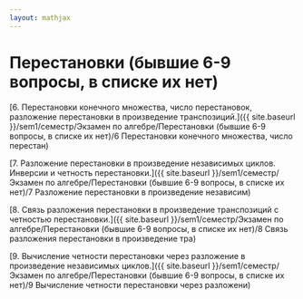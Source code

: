 ```yaml
---  
layout: mathjax  
---  
```

  
# Перестановки (бывшие 6-9 вопросы, в списке их нет)  
  
[6. Перестановки конечного множества, число перестановок, разложение перестановки в произведение транспозиций.]({{ site.baseurl }}/sem1/семестр/Экзамен по алгебре/Перестановки (бывшие 6-9 вопросы, в списке их нет)/6 Перестановки конечного множества, число перестан)  
  
[7. Разложение перестановки в произведение независимых циклов. Инверсии и четность перестановки.]({{ site.baseurl }}/sem1/семестр/Экзамен по алгебре/Перестановки (бывшие 6-9 вопросы, в списке их нет)/7 Разложение перестановки в произведение независим)  
  
[8. Связь разложения перестановки в произведение транспозиций с четностью перестановки.]({{ site.baseurl }}/sem1/семестр/Экзамен по алгебре/Перестановки (бывшие 6-9 вопросы, в списке их нет)/8 Связь разложения перестановки в произведение тра)  
  
[9. Вычисление четности перестановки через разложение в произведение независимых циклов.]({{ site.baseurl }}/sem1/семестр/Экзамен по алгебре/Перестановки (бывшие 6-9 вопросы, в списке их нет)/9 Вычисление четности перестановки через разложени)  

